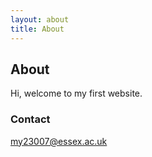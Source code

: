 ```yaml
---
layout: about
title: About
---
```


## About

Hi, welcome to my first website.

### Contact

my23007@essex.ac.uk
